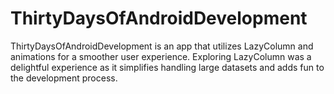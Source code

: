 # ThirtyDaysOfAndroidDevelopment
ThirtyDaysOfAndroidDevelopment is an app that utilizes LazyColumn and animations for a smoother user experience. Exploring LazyColumn was a delightful experience as it simplifies handling large datasets and adds fun to the development process.
